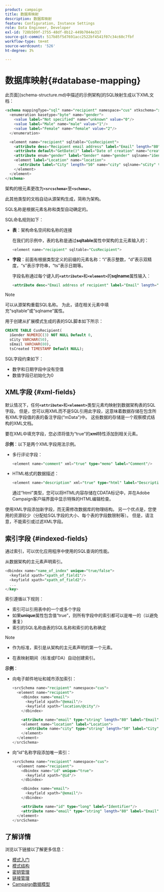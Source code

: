 ```yaml
---
product: campaign
title: 数据库映射
description: 数据库映射
feature: Configuration, Instance Settings
role: Data Engineer, Developer
exl-id: 728b509f-2755-48df-8b12-449b7044e317
source-git-commit: 517b85f5d7691acc2522bf4541f07c34c60c7fbf
workflow-type: tm+mt
source-wordcount: '526'
ht-degree: 3%

---
```


# 数据库映射{#database-mapping}

此页面](schema-structure.md)中描述的示例架构[的SQL映射生成以下XML文档：

```sql
<schema mappingType="sql" name="recipient" namespace="cus" xtkschema="xtk:schema">
  <enumeration basetype="byte" name="gender">    
    <value label="Not specified" name="unknown" value="0"/>    
    <value label="Male" name="male" value="1"/>    
    <value label="Female" name="female" value="2"/> 
  </enumeration>  

  <element name="recipient" sqltable="CusRecipient">    
    <attribute desc="Recipient email address" label="Email" length="80" name="email" sqlname="sEmail" type="string"/>    
    <attribute default="GetDate()" label="Date of creation" name="created" sqlname="tsCreated" type="datetime"/>    
    <attribute enum="gender" label="Gender" name="gender" sqlname="iGender" type="byte"/>    
    <element label="Location" name="location">      
      <attribute label="City" length="50" name="city" sqlname="sCity" type="string" userEnum="city"/>    
    </element>  
  </element>
</schema>
```

架构的根元素更改为&#x200B;**`<srcschema>`**&#x200B;至&#x200B;**`<schema>`**。

此其他类型的文档自动从源架构生成，简称为架构。

SQL名称是根据元素名称和类型自动确定的。

SQL命名规则如下：

* **表**：架构命名空间和名称的连接

  在我们的示例中，表的名称是通过&#x200B;**sqltable**&#x200B;属性中架构的主元素输入的：

  ```sql
  <element name="recipient" sqltable="CusRecipient">
  ```

* **字段**：前面有根据类型定义的前缀的元素名称：“i”表示整数，“d”表示双精度，“s”表示字符串，“ts”表示日期等。

  字段名称通过每个键入的&#x200B;**`<attribute>`**&#x200B;和&#x200B;**`<element>`**&#x200B;的&#x200B;**sqlname**&#x200B;属性输入：

  ```sql
  <attribute desc="Email address of recipient" label="Email" length="80" name="email" sqlname="sEmail" type="string"/> 
  ```

>[!NOTE]
>
>可以从源架构重载SQL名称。 为此，请在相关元素中填充“sqltable”或“sqlname”属性。

用于创建从扩展模式生成的表的SQL脚本如下所示：

```sql
CREATE TABLE CusRecipient(
  iGender NUMERIC(3) NOT NULL Default 0,   
  sCity VARCHAR(50),   
  sEmail VARCHAR(80),
  tsCreated TIMESTAMP Default NULL);
```

SQL字段约束如下：

* 数字和日期字段中没有空值
* 数值字段已初始化为0

## XML字段 {#xml-fields}

默认情况下，任何&#x200B;**`<attribute>`**&#x200B;和&#x200B;**`<element>`**&#x200B;类型元素均映射到数据架构表的SQL字段。 但是，您可以用XML而不是SQL引用此字段，这意味着数据存储在包含所有XML字段值的表的备注字段(“mData”)中。 这些数据的存储是一个观察模式结构的XML文档。

要在XML中填充字段，您必须将值为“true”的&#x200B;**xml**&#x200B;特性添加到相关元素。

**示例**：以下是两个XML字段用法示例。

* 多行评论字段：

  ```sql
  <element name="comment" xml="true" type="memo" label="Comment"/>
  ```

* HTML格式的数据描述：

  ```sql
  <element name="description" xml="true" type="html" label="Description"/>
  ```

  通过“html”类型，您可以将HTML内容存储在CDATA标记中，并在Adobe Campaign客户端界面中显示特殊的HTML编辑检查。

使用XML字段添加新字段，而无需修改数据库的物理结构。 另一个优点是，您使用的资源较少（分配给SQL字段的大小、每个表的字段数限制等）。 但是，请注意，不能索引或过滤XML字段。

## 索引字段 {#indexed-fields}

通过索引，可以优化应用程序中使用的SQL查询的性能。

从数据架构的主元素声明索引。

```sql
<dbindex name="name_of_index" unique="true/false">
  <keyfield xpath="xpath_of_field1"/>
  <keyfield xpath="xpath_of_field2"/>
  ...
</key>
```

索引遵循以下规则：

* 索引可以引用表中的一个或多个字段
* 如果&#x200B;**unique**&#x200B;属性包含值“true”，则所有字段中的索引都可以是唯一的（以避免重复）
* 索引的SQL名称由表的SQL名称和索引的名称确定

>[!NOTE]
>
>* 作为标准，索引是从架构的主元素声明的第一个元素。
>
>* 在表映射期间（标准或FDA）自动创建索引。

**示例**：

* 向电子邮件地址和城市添加索引：

  ```sql
  <srcSchema name="recipient" namespace="cus">
    <element name="recipient">
      <dbindex name="email">
        <keyfield xpath="@email"/> 
        <keyfield xpath="location/@city"/> 
      </dbindex>
  
      <attribute name="email" type="string" length="80" label="Email" desc="Email address of recipient"/>
      <element name="location" label="Location">
        <attribute name="city" type="string" length="50" label="City" userEnum="city"/>
      </element>
    </element>
  </srcSchema>
  ```

* 向“id”名称字段添加唯一索引：

  ```sql
  <srcSchema name="recipient" namespace="cus">
    <element name="recipient">
      <dbindex name="id" unique="true">
        <keyfield xpath="@id"/> 
      </dbindex>
  
      <dbindex name="email">
        <keyfield xpath="@email"/> 
      </dbindex>
  
      <attribute name="id" type="long" label="Identifier"/>
      <attribute name="email" type="string" length="80" label="Email" desc="Email address of recipient"/>
    </element>
  </srcSchema>
  ```

## 了解详情

浏览以下链接以了解更多信息：

* [模式入门](about-schema-reference.md)
* [模式结构](schema-structure.md)
* [密钥管理](database-keys.md)
* [链接管理](database-links.md)
* [Campaign数据模型](about-data-model.md)